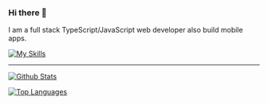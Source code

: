 ### Hi there 👋

I am a full stack TypeScript/JavaScript web developer also build mobile apps.

[![My Skills](https://skillicons.dev/icons?i=nodejs,express,js,ts,react,html,css,vite,redux,webpack,materialui,bootstrap,electron,svg,java,kotlin,hibernate,spring,gradle,maven,swift,dart,flutter,python,flask,mysql,sqlite,redis,md,wordpress,git,gitlab,docker,linux,nginx,gcp,idea,vscode,androidstudio,vim,twitter,instagram)](https://skillicons.dev)


---

<p>
  <a href="https://github.com/anuraghazra/github-readme-stats">
    <img align="center" src="https://github-readme-stats.vercel.app/api?username=ShinChven&show_icons=true&count_private=true" alt="Github Stats" />
  </a>

</p>
<p>
  <a href="https://github.com/anuraghazra/github-readme-stats">
    <img align="center" src="https://github-readme-stats.vercel.app/api/top-langs/?username=ShinChven&layout=compact" alt="Top Languages" />
  </a>
</p>

<!--
**ShinChven/ShinChven** is a ✨ _special_ ✨ repository because its `README.md` (this file) appears on your GitHub profile.

Here are some ideas to get you started:

- 🔭 I’m currently working on ...
- 🌱 I’m currently learning ...
- 👯 I’m looking to collaborate on ...
- 🤔 I’m looking for help with ...
- 💬 Ask me about ...
- 📫 How to reach me: ...
- 😄 Pronouns: ...
- ⚡ Fun fact: ...
-->
